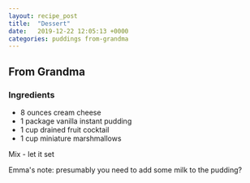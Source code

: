 ```yaml
---
layout: recipe_post
title:  "Dessert"
date:   2019-12-22 12:05:13 +0000
categories: puddings from-grandma
---
```


## From Grandma
### Ingredients
* 8 ounces cream cheese
* 1 package vanilla instant pudding
* 1 cup drained fruit cocktail
* 1 cup miniature marshmallows


Mix - let it set



Emma's note: presumably you need to add some milk to the pudding?
